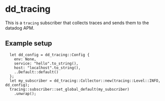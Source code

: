 # dd_tracing
This is a `tracing` subscriber that collects traces and sends them to the datadog APM.

## Example setup
```
  let dd_config = dd_tracing::Config {
    env: None,
    service: "hello".to_string(),
    host: "localhost".to_string(),
    ..Default::default()
  };
  let my_subscriber = dd_tracing::Collector::new(tracing::Level::INFO, dd_config);
  tracing::subscriber::set_global_default(my_subscriber)
    .unwrap();
```